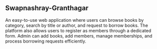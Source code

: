 ## Swapnashray-Granthagar

An easy-to-use web application where users can browse books by category, search by title or author, and request to borrow books. The platform also allows users to register as members through a dedicated form. Admin can add books, add members, manage memberships, and process borrowing requests efficiently.